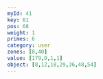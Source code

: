 ```yaml
---
myId: 41
key: 61
pos: 68
weight: 1
primes: 6
category: user
zones: [8,40]
value: [179,0,1,1]
object: [8,12,18,29,36,48,54]
---
```

